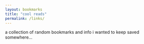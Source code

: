 ```yaml
---
layout: bookmarks
title: "cool reads"
permalink: /links/
---
```

a collection of random bookmarks and info i wanted to keep saved somewhere...
